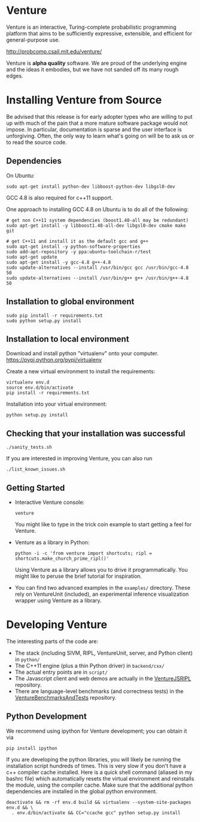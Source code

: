 Venture
=======

Venture is an interactive, Turing-complete probabilistic programming
platform that aims to be sufficiently expressive, extensible, and
efficient for general-purpose use.

http://probcomp.csail.mit.edu/venture/

Venture is **alpha quality** software.  We are proud of the underlying
engine and the ideas it embodies, but we have not sanded off its many
rough edges.

Installing Venture from Source
==============================

Be advised that this release is for early adopter types who are
willing to put up with much of the pain that a more mature software
package would not impose.  In particular, documentation is sparse and
the user interface is unforgiving.  Often, the only way to learn
what's going on will be to ask us or to read the source code.

Dependencies
------------

On Ubuntu:

    sudo apt-get install python-dev libboost-python-dev libgsl0-dev
    
GCC 4.8 is also required for c++11 support.

One approach to installing GCC 4.8 on Ubuntu is to do all of the following:

    # get non C++11 system dependencies (boost1.48-all may be redundant)
    sudo apt-get install -y libboost1.48-all-dev libgsl0-dev cmake make git

    # get C++11 and install it as the default gcc and g++
    sudo apt-get install -y python-software-properties
    sudo add-apt-repository -y ppa:ubuntu-toolchain-r/test
    sudo apt-get update
    sudo apt-get install -y gcc-4.8 g++-4.8
    sudo update-alternatives --install /usr/bin/gcc gcc /usr/bin/gcc-4.8 50
    sudo update-alternatives --install /usr/bin/g++ g++ /usr/bin/g++-4.8 50

Installation to global environment
----------------------------------

    sudo pip install -r requirements.txt
    sudo python setup.py install

Installation to local environment
---------------------------------

Download and install python "virtualenv" onto your computer.
https://pypi.python.org/pypi/virtualenv

Create a new virtual environment to install the requirements:

    virtualenv env.d
    source env.d/bin/activate
    pip install -r requirements.txt

Installation into your virtual environment:

    python setup.py install

Checking that your installation was successful
----------------------------------------------

    ./sanity_tests.sh

If you are interested in improving Venture, you can also run

    ./list_known_issues.sh

Getting Started
---------------

-   Interactive Venture console:

        venture

    You might like to type in the trick coin example to start getting
    a feel for Venture.

-   Venture as a library in Python:

        python -i -c 'from venture import shortcuts; ripl = shortcuts.make_church_prime_ripl()'

    Using Venture as a library allows you to drive it
    programmatically.  You might like to peruse the brief tutorial for
    inspiration.

-   You can find two advanced examples in the `examples/` directory.
    These rely on VentureUnit (included), an experimental inference
    visualization wrapper using Venture as a library.


Developing Venture
==================

The interesting parts of the code are:
- The stack (including SIVM, RIPL, VentureUnit, server, and Python client) in `python/`
- The C++11 engine (plus a thin Python driver) in `backend/cxx/`
- The actual entry points are in `script/`
- The Javascript client and web demos are actually in the
  [VentureJSRIPL](https://github.com/mit-probabilistic-computing-project/VentureJSRIPL)
  repository.
- There are language-level benchmarks (and correctness tests) in the
  [VentureBenchmarksAndTests](https://github.com/mit-probabilistic-computing-project/VentureBenchmarksAndTests)
  repository.

Python Development
------------------

We recommend using ipython for Venture development; you can obtain it via

    pip install ipython

If you are developing the python libraries, you will
likely be running the installation script hundreds of
times. This is very slow if you don't have a c++ compiler
cache installed. Here is a quick shell command (aliased in
my bashrc file) which automatically resets the virtual
environment and reinstalls the module, using the compiler
cache. Make sure that the additional python dependencies
are installed in the global python environment.

    deactivate && rm -rf env.d build && virtualenv --system-site-packages env.d && \
      . env.d/bin/activate && CC="ccache gcc" python setup.py install
